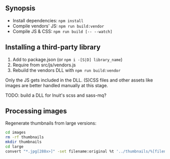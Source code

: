 ## Synopsis

* Install dependencies: `npm install`
* Compile vendors' JS: `npm run build:vendor`
* Compile JS & CSS: `npm run build [-- --watch]`

## Installing a third-party library

1. Add to package.json (or `npm i -[S|D] library_name`)
2. Require from src/js/vendors.js
3. Rebuild the vendors DLL with `npm run build:vendor`

Only the JS gets included in the DLL. (S)CSS files and other assets like images are better handled manually at this stage.

TODO: build a DLL for Inuit's scss and sass-mq?

## Processing images

Regenerate thumbnails from large versions:

``` sh
cd images
rm -rf thumbnails
mkdir thumbnails
cd large
convert "*.jpg[288x>]" -set filename:original %t '../thumbnails/%[filename:original].thumbnail.jpg'
```

